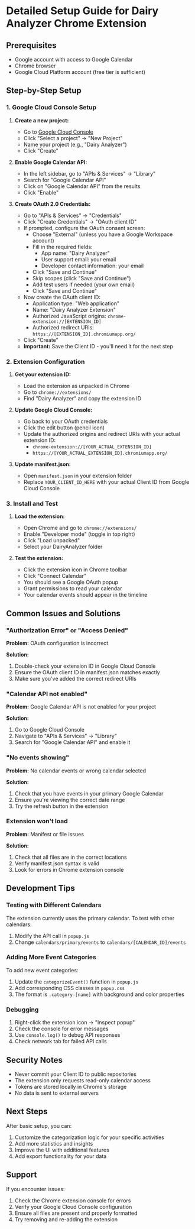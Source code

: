 # Detailed Setup Guide for Dairy Analyzer Chrome Extension

## Prerequisites

- Google account with access to Google Calendar
- Chrome browser
- Google Cloud Platform account (free tier is sufficient)

## Step-by-Step Setup

### 1. Google Cloud Console Setup

1. **Create a new project:**
   - Go to [Google Cloud Console](https://console.cloud.google.com/)
   - Click "Select a project" → "New Project"
   - Name your project (e.g., "Dairy Analyzer")
   - Click "Create"

2. **Enable Google Calendar API:**
   - In the left sidebar, go to "APIs & Services" → "Library"
   - Search for "Google Calendar API"
   - Click on "Google Calendar API" from the results
   - Click "Enable"

3. **Create OAuth 2.0 Credentials:**
   - Go to "APIs & Services" → "Credentials"
   - Click "Create Credentials" → "OAuth client ID"
   - If prompted, configure the OAuth consent screen:
     - Choose "External" (unless you have a Google Workspace account)
     - Fill in the required fields:
       - App name: "Dairy Analyzer"
       - User support email: your email
       - Developer contact information: your email
     - Click "Save and Continue"
     - Skip scopes (click "Save and Continue")
     - Add test users if needed (your own email)
     - Click "Save and Continue"
   - Now create the OAuth client ID:
     - Application type: "Web application"
     - Name: "Dairy Analyzer Extension"
     - Authorized JavaScript origins: `chrome-extension://[EXTENSION_ID]`
     - Authorized redirect URIs: `https://[EXTENSION_ID].chromiumapp.org/`
   - Click "Create"
   - **Important:** Save the Client ID - you'll need it for the next step

### 2. Extension Configuration

1. **Get your extension ID:**
   - Load the extension as unpacked in Chrome
   - Go to `chrome://extensions/`
   - Find "Dairy Analyzer" and copy the extension ID

2. **Update Google Cloud Console:**
   - Go back to your OAuth credentials
   - Click the edit button (pencil icon)
   - Update the authorized origins and redirect URIs with your actual extension ID:
     - `chrome-extension://[YOUR_ACTUAL_EXTENSION_ID]`
     - `https://[YOUR_ACTUAL_EXTENSION_ID].chromiumapp.org/`

3. **Update manifest.json:**
   - Open `manifest.json` in your extension folder
   - Replace `YOUR_CLIENT_ID_HERE` with your actual Client ID from Google Cloud Console

### 3. Install and Test

1. **Load the extension:**
   - Open Chrome and go to `chrome://extensions/`
   - Enable "Developer mode" (toggle in top right)
   - Click "Load unpacked"
   - Select your DairyAnalyzer folder

2. **Test the extension:**
   - Click the extension icon in Chrome toolbar
   - Click "Connect Calendar"
   - You should see a Google OAuth popup
   - Grant permissions to read your calendar
   - Your calendar events should appear in the timeline

## Common Issues and Solutions

### "Authorization Error" or "Access Denied"

**Problem:** OAuth configuration is incorrect

**Solution:**
1. Double-check your extension ID in Google Cloud Console
2. Ensure the OAuth client ID in manifest.json matches exactly
3. Make sure you've added the correct redirect URIs

### "Calendar API not enabled"

**Problem:** Google Calendar API is not enabled for your project

**Solution:**
1. Go to Google Cloud Console
2. Navigate to "APIs & Services" → "Library"
3. Search for "Google Calendar API" and enable it

### "No events showing"

**Problem:** No calendar events or wrong calendar selected

**Solution:**
1. Check that you have events in your primary Google Calendar
2. Ensure you're viewing the correct date range
3. Try the refresh button in the extension

### Extension won't load

**Problem:** Manifest or file issues

**Solution:**
1. Check that all files are in the correct locations
2. Verify manifest.json syntax is valid
3. Look for errors in Chrome extension console

## Development Tips

### Testing with Different Calendars

The extension currently uses the primary calendar. To test with other calendars:
1. Modify the API call in `popup.js`
2. Change `calendars/primary/events` to `calendars/[CALENDAR_ID]/events`

### Adding More Event Categories

To add new event categories:
1. Update the `categorizeEvent()` function in `popup.js`
2. Add corresponding CSS classes in `popup.css`
3. The format is `.category-[name]` with background and color properties

### Debugging

1. Right-click the extension icon → "Inspect popup"
2. Check the console for error messages
3. Use `console.log()` to debug API responses
4. Check network tab for failed API calls

## Security Notes

- Never commit your Client ID to public repositories
- The extension only requests read-only calendar access
- Tokens are stored locally in Chrome's storage
- No data is sent to external servers

## Next Steps

After basic setup, you can:
1. Customize the categorization logic for your specific activities
2. Add more statistics and insights
3. Improve the UI with additional features
4. Add export functionality for your data

## Support

If you encounter issues:
1. Check the Chrome extension console for errors
2. Verify your Google Cloud Console configuration
3. Ensure all files are present and properly formatted
4. Try removing and re-adding the extension 
